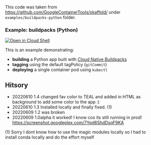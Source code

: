 This code was taken from https://github.com/GoogleContainerTools/skaffold/
under `examples/buildpacks-python` folder.

### Example: buildpacks (Python)

[![Open in Cloud Shell](https://gstatic.com/cloudssh/images/open-btn.svg)](https://ssh.cloud.google.com/cloudshell/editor?cloudshell_git_repo=https://github.com/GoogleContainerTools/skaffold&cloudshell_open_in_editor=README.md&cloudshell_workspace=examples/buildpacks-python)

This is an example demonstrating:

* **building** a Python app built with [Cloud Native Buildpacks](https://buildpacks.io/)
* **tagging** using the default tagPolicy (`gitCommit`)
* **deploying** a single container pod using `kubectl`

## Hitsory

* 20220610 1.4 changed fav color to TEAL and added in HTML as background to add some color to the app :) 
* 20220610 1.3 Installed locally and finally fixed. (1) 
* 20220609 1.2 was broken
* 20220609 1.0alpha it worked! I know cos its still running in prod! https://screenshot.googleplex.com/7Yqd6ShdDsqF9KA

(1) Sorry I dont know how to use the magic modules locally so I had to install conda locally and do the effort myself 



